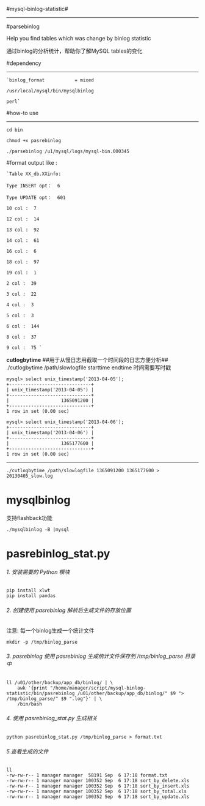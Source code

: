 #mysql-binlog-statistic#
***

#parsebinlog

Help you find tables which was change by binlog statistic

通过binlog的分析统计，帮助你了解MySQL tables的变化

#dependency
***

	`binlog_format           = mixed
	
	/usr/local/mysql/bin/mysqlbinlog
	
	perl`


#how-to use
***

    cd bin

    chmod +x pasrebinlog

    ./parsebinlog /u1/mysql/logs/mysql-bin.000345

#format
output like :



	`Table XX_db.XXinfo:

	Type INSERT opt：  6 
	
	Type UPDATE opt：  601 
	
	10 col :  7 
	
	12 col :  14 
	
	13 col :  92 
	
	14 col :  61 
	
	16 col :  6 
	
	18 col :  97 
	
	19 col :  1 
	
	2 col :  39 
	
	3 col :  22 
	
	4 col :  3 
	
	5 col :  3 
	
	6 col :  144 
	
	8 col :  37 
	
	9 col :  75 `

**cutlogbytime**
##用于从慢日志用截取一个时间段的日志方便分析##
    ./cutlogbytime /path/slowlogfile  starttime endtime
时间需要写时戳


    mysql> select unix_timestamp('2013-04-05');
	+------------------------------+
	| unix_timestamp('2013-04-05') |
	+------------------------------+
	|                   1365091200 | 
	+------------------------------+
	1 row in set (0.00 sec)
    
    mysql> select unix_timestamp('2013-04-06');
	+------------------------------+
	| unix_timestamp('2013-04-06') |
	+------------------------------+
	|                   1365177600 | 
	+------------------------------+
	1 row in set (0.00 sec)
***
    ./cutlogbytime /path/slowlogfile 1365091200 1365177600 > 20130405_slow.log 

#
mysqlbinlog 
================================
支持flashback功能

    ./mysqlbinlog -B |mysql

# pasrebinlog_stat.py


###### 1. 安装需要的 Python 模块

```
pip install xlwt
pip install pandas
```

###### 2. 创建使用 pasrebinlog 解析后生成文件的存放位置
注意: 每一个binlog生成一个统计文件

```
mkdir -p /tmp/binlog_parse
```

###### 3. pasrebinlog 使用 pasrebinlog 生成统计文件保存到 /tmp/binlog_parse 目录中

```
ll /u01/other/backup/app_db/binlog/ | \
    awk '{print "/home/manager/script/mysql-binlog-statistic/bin/pasrebinlog /u01/other/backup/app_db/binlog/" $9 "> /tmp/binlog_parse/" $9 ".log"}' | \
    /bin/bash

```

###### 4. 使用 pasrebinlog_stat.py 生成相关

```
python pasrebinlog_stat.py /tmp/binlog_parse > format.txt
```

###### 5.查看生成的文件

```
ll
-rw-rw-r-- 1 manager manager  58191 Sep  6 17:18 format.txt
-rw-rw-r-- 1 manager manager 100352 Sep  6 17:18 sort_by_delete.xls
-rw-rw-r-- 1 manager manager 100352 Sep  6 17:18 sort_by_insert.xls
-rw-rw-r-- 1 manager manager 100352 Sep  6 17:18 sort_by_total.xls
-rw-rw-r-- 1 manager manager 100352 Sep  6 17:18 sort_by_update.xls
```
